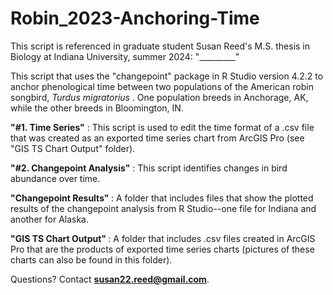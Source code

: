 # Robin_2023-Anchoring-Time
This script is referenced in graduate student Susan Reed's M.S. thesis in Biology at Indiana University, summer 2024: "_________"

This script that uses the "changepoint" package in R Studio version 4.2.2 to anchor phenological time between two populations of the American robin songbird, 
<em>Turdus migratorius</em> . One population breeds in Anchorage, AK, while the other breeds in Bloomington, IN.

<b>"#1. Time Series"</b> : This script is used to edit the time format of a .csv file that was created as an exported time series chart from ArcGIS Pro (see "GIS TS Chart Output" folder).

<b>"#2. Changepoint Analysis"</b> : This script identifies changes in bird abundance over time.

<b> "Changepoint Results" </b> : A folder that includes files that show the plotted results of the changepoint analysis from R Studio--one file for Indiana and another for Alaska.

<b> "GIS TS Chart Output" </b> : A folder that includes .csv files created in ArcGIS Pro that are the products of exported time series charts (pictures of these charts can also be found in this folder).

Questions? Contact <b>susan22.reed@gmail.com</b>.
